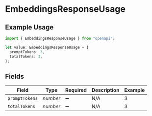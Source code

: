 # EmbeddingsResponseUsage

## Example Usage

```typescript
import { EmbeddingsResponseUsage } from "openapi";

let value: EmbeddingsResponseUsage = {
  promptTokens: 3,
  totalTokens: 3,
};
```

## Fields

| Field              | Type               | Required           | Description        | Example            |
| ------------------ | ------------------ | ------------------ | ------------------ | ------------------ |
| `promptTokens`     | *number*           | :heavy_minus_sign: | N/A                | 3                  |
| `totalTokens`      | *number*           | :heavy_minus_sign: | N/A                | 3                  |